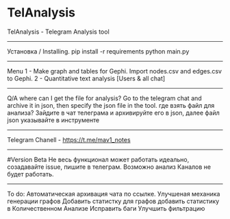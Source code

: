 # TelAnalysis
TelAnalysis - Telegram Analysis tool
_______
Установка / Installing.
pip install -r requirements
python main.py

_______
Menu
1 - Make graph and tables for Gephi. Import nodes.csv and edges.csv to Gephi.
2 - Quantitative text analysis [Users & all chat]
_______
Q/A
where can I get the file for analysis? Go to the telegram chat and archive it in json, then specify the json file in the tool.
где взять файл для анализа? Зайдите в чат телеграма и архивируйте его в json, далее файл json указывайте в инструменте
_______
Telegram Chanell - https://t.me/mav1_notes
_______
#Version Beta
Не весь функционал может работать идеально, созадавайте issue, пишите в телеграм.
Возможно анализ Каналов не будет работать.

_______
To do:
Автоматическая архивация чата по ссылке.
Улучшеная механика генерации графов
Добавить статистку для графов
добавить статистику в Количественном Анализе
Исправить баги
Улучшить фильтрацию
